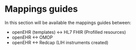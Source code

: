 # Mappings guides

In this section will be available the mappings guides between:
* openEHR (templates) <-> HL7 FHIR (Profilled resources)
* openEHR <-> OMOP
* openEHR <-> Redcap (LIH instruments created)

